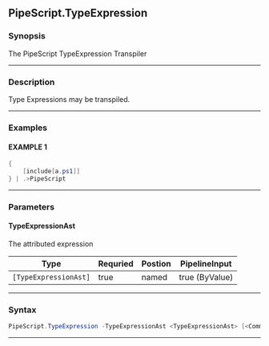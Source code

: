 
PipeScript.TypeExpression
-------------------------
### Synopsis
The PipeScript TypeExpression Transpiler

---
### Description

Type Expressions may be transpiled.

---
### Examples
#### EXAMPLE 1
```PowerShell
{
    [include[a.ps1]]
} | .>PipeScript
```

---
### Parameters
#### **TypeExpressionAst**

The attributed expression



|Type                     |Requried|Postion|PipelineInput |
|-------------------------|--------|-------|--------------|
|```[TypeExpressionAst]```|true    |named  |true (ByValue)|
---
### Syntax
```PowerShell
PipeScript.TypeExpression -TypeExpressionAst <TypeExpressionAst> [<CommonParameters>]
```
---


